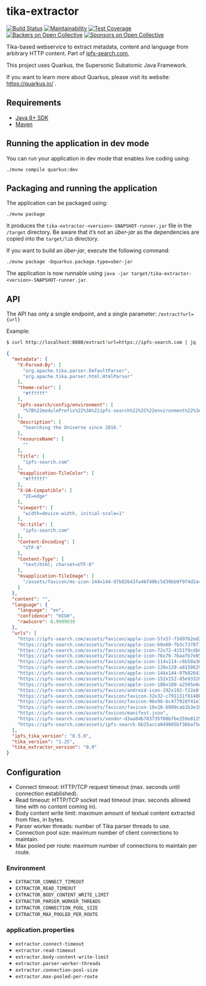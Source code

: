 # tika-extractor
[![Build Status](https://travis-ci.org/ipfs-search/tika-extractor.svg?branch=master)](https://travis-ci.org/ipfs-search/tika-extractor)
[![Maintainability](https://api.codeclimate.com/v1/badges/af0ae74e8fe5e79e4d38/maintainability)](https://codeclimate.com/github/ipfs-search/tika-extractor/maintainability)
[![Test Coverage](https://api.codeclimate.com/v1/badges/af0ae74e8fe5e79e4d38/test_coverage)](https://codeclimate.com/github/ipfs-search/tika-extractor/test_coverage)
[![Backers on Open Collective](https://opencollective.com/ipfs-search/backers/badge.svg)](#backers)
 [![Sponsors on Open Collective](https://opencollective.com/ipfs-search/sponsors/badge.svg)](#sponsors)

Tika-based webservice to extract metadata, content and language from arbitrary HTTP content.
Part of [ipfs-search.com](ipfs-search.com),

This project uses Quarkus, the Supersonic Subatomic Java Framework.

If you want to learn more about Quarkus, please visit its website: https://quarkus.io/ .

## Requirements
* [Java 8+ SDK](https://openjdk.java.net/install/)
* [Maven](https://maven.apache.org/install.html)

## Running the application in dev mode

You can run your application in dev mode that enables live coding using:
```shell script
./mvnw compile quarkus:dev
```

## Packaging and running the application

The application can be packaged using:
```shell script
./mvnw package
```
It produces the `tika-extractor-<version>-SNAPSHOT-runner.jar` file in the `/target` directory.
Be aware that it’s not an _über-jar_ as the dependencies are copied into the `target/lib` directory.

If you want to build an _über-jar_, execute the following command:
```shell script
./mvnw package -Dquarkus.package.type=uber-jar
```

The application is now runnable using `java -jar target/tika-extractor-<version>-SNAPSHOT-runner.jar`.

## API

The API has only a single endpoint, and a single parameter: `/extract?url={url}`

Example:
```bash
$ curl http://localhost:8080/extract?url=https://ipfs-search.com | jq
```
```json
{
  "metadata": {
    "X-Parsed-By": [
      "org.apache.tika.parser.DefaultParser",
      "org.apache.tika.parser.html.HtmlParser"
    ],
    "theme-color": [
      "#ffffff"
    ],
    "ipfs-search/config/environment": [
      "%7B%22modulePrefix%22%3A%22ipfs-search%22%2C%22environment%22%3A%22production%22%2C%22rootURL%22%3A%22%2F%22%2C%22locationType%22%3A%22hash%22%2C%22EmberENV%22%3A%7B%22FEATURES%22%3A%7B%7D%2C%22EXTEND_PROTOTYPES%22%3A%7B%22Date%22%3Afalse%7D%2C%22_APPLICATION_TEMPLATE_WRAPPER%22%3Afalse%2C%22_DEFAULT_ASYNC_OBSERVERS%22%3Atrue%2C%22_JQUERY_INTEGRATION%22%3Afalse%2C%22_TEMPLATE_ONLY_GLIMMER_COMPONENTS%22%3Atrue%7D%2C%22APP%22%3A%7B%22name%22%3A%22ipfs-search%22%2C%22version%22%3A%220.0.0%2B50b0309f%22%7D%2C%22exportApplicationGlobal%22%3Afalse%7D"
    ],
    "description": [
      "Searching the Universe since 2016."
    ],
    "resourceName": [
      ""
    ],
    "title": [
      "ipfs-search.com"
    ],
    "msapplication-TileColor": [
      "#ffffff"
    ],
    "X-UA-Compatible": [
      "IE=edge"
    ],
    "viewport": [
      "width=device-width, initial-scale=1"
    ],
    "dc:title": [
      "ipfs-search.com"
    ],
    "Content-Encoding": [
      "UTF-8"
    ],
    "Content-Type": [
      "text/html; charset=UTF-8"
    ],
    "msapplication-TileImage": [
      "/assets/favicon/ms-icon-144x144-97b82643fa46f40bc5d39bb9f9f4d2a4.png"
    ]
  },
  "content": "",
  "language": {
    "language": "en",
    "confidence": "HIGH",
    "rawScore": 0.9999939
  },
  "urls": [
    "https://ipfs-search.com/assets/favicon/apple-icon-57x57-f3d9762ed2c0ef67e76f4c077ec8786d.png",
    "https://ipfs-search.com/assets/favicon/apple-icon-60x60-fb3c7378f10d458e28dffd7c53b8ad5d.png",
    "https://ipfs-search.com/assets/favicon/apple-icon-72x72-4151f9cdb0d0529aeb17c70269cb5aab.png",
    "https://ipfs-search.com/assets/favicon/apple-icon-76x76-7baafb7e85c244f2497853bf8f0b694a.png",
    "https://ipfs-search.com/assets/favicon/apple-icon-114x114-c6b50a36a2adee6936e0350d0e345b56.png",
    "https://ipfs-search.com/assets/favicon/apple-icon-120x120-a8150629e7753742e5264f1ef4279a80.png",
    "https://ipfs-search.com/assets/favicon/apple-icon-144x144-97b82643fa46f40bc5d39bb9f9f4d2a4.png",
    "https://ipfs-search.com/assets/favicon/apple-icon-152x152-d5e933200e0e3d6546a1a6aa102ccf93.png",
    "https://ipfs-search.com/assets/favicon/apple-icon-180x180-a2505e6d4f41e922e09e6671aa19149f.png",
    "https://ipfs-search.com/assets/favicon/android-icon-192x192-f22e8fbbf9f1671c96d02384de845653.png",
    "https://ipfs-search.com/assets/favicon/favicon-32x32-c791131f8140b7f0f6a6468ffe06d2c8.png",
    "https://ipfs-search.com/assets/favicon/favicon-96x96-bc47792df41e7408c7bd96f98940d31e.png",
    "https://ipfs-search.com/assets/favicon/favicon-16x16-b989cab1b3e10ef7cdc2e3cc8edf48a2.png",
    "https://ipfs-search.com/assets/favicon/manifest.json",
    "https://ipfs-search.com/assets/vendor-d3aa84b783735f00b7be359e81298bf2.css",
    "https://ipfs-search.com/assets/ipfs-search-bb25acca849005bf36ba75e089bc50e0.css"
  ],
  "ipfs_tika_version": "0.5.0",
  "tika_version": "1.25",
  "tika_extractor_version": "0.9"
}
```

## Configuration

* Connect timeout: HTTP/TCP request timeout (max. seconds until connection established).
* Read timeout: HTTP/TCP socket read timeout (max. seconds allowed time with no content coming in).
* Body content write limit: maximum amount of textual content extracted from files, in bytes.
* Parser worker threads: number of Tika parser threads to use.
* Connection pool size: maximum number of client connections to maintain.
* Max pooled per route: maximum number of connections to maintain per route.

### Environment
* `EXTRACTOR_CONNECT_TIMEOUT`
* `EXTRACTOR_READ_TIMEOUT`
* `EXTRACTOR_BODY_CONTENT_WRITE_LIMIT`
* `EXTRACTOR_PARSER_WORKER_THREADS`
* `EXTRACTOR_CONNECTION_POOL_SIZE`
* `EXTRACTOR_MAX_POOLED_PER_ROUTE`

### application.properties
* `extractor.connect-timeout`
* `extractor.read-timeout`
* `extractor.body-content-write-limit`
* `extractor.parser-worker-threads`
* `extractor.connection-pool-size`
* `extractor.max-pooled-per-route`
